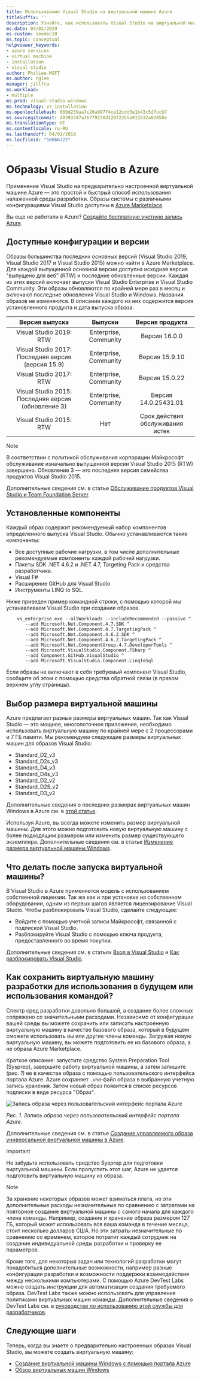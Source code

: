 ```yaml
---
title: Использование Visual Studio на виртуальной машине Azure
titleSuffix: ''
description: Узнайте, как использовать Visual Studio на виртуальной машине Azure.
ms.date: 04/02/2019
ms.custom: seodec18
ms.topic: conceptual
helpviewer_keywords:
- azure services
- virtual machine
- installation
- visual studio
author: PhilLee-MSFT
ms.author: tglee
manager: jillfra
ms.workload:
- multiple
ms.prod: visual-studio-windows
ms.technology: vs-installation
ms.openlocfilehash: 669d239aa7c26a99774ce12cdd3e1b43c5d7ccb7
ms.sourcegitcommit: 40393347a36779230d128f2355a911632a8d458e
ms.translationtype: HT
ms.contentlocale: ru-RU
ms.lasthandoff: 04/02/2019
ms.locfileid: "58866722"
---
```

# <a id="top"> </a> Образы Visual Studio в Azure

Применение Visual Studio на предварительно настроенной виртуальной машине Azure — это простой и быстрый способ использования налаженной среды разработки. Образы системы с различными конфигурациями Visual Studio доступны в [Azure Marketplace](https://azuremarketplace.microsoft.com/marketplace/apps?search=%22visual%20studio%202017%22&page=1).

Вы еще не работали в Azure? [Создайте бесплатную учетную запись Azure](https://azure.microsoft.com/free).

## <a name="what-configurations-and-versions-are-available"></a>Доступные конфигурации и версии

Образы большинства последних основных версий (Visual Studio 2019, Visual Studio 2017 и Visual Studio 2015) можно найти в Azure Marketplace.  Для каждой выпущенной основной версии доступна исходная версия "выпущено для веб" (RTW) и последние обновленные версии.  Каждая из этих версий включает выпуски Visual Studio Enterprise и Visual Studio Community.  Эти образы обновляются по крайней мере раз в месяц и включают последние обновления Visual Studio и Windows.  Названия образов не изменяются. В описании каждого из них содержится версия установленного продукта и дата выпуска образа.

| Версия выпуска                                              | Выпуски                     |     Версия продукта      |
|:------------------------------------------------------------:|:----------------------------:|:------------------------:|
|       Visual Studio 2019: RTW                                |    Enterprise, Community     |      Версия 16.0.0      |
| Visual Studio 2017: Последняя версия (версия 15.9)                    |    Enterprise, Community     |      Версия 15.9.10     |
|         Visual Studio 2017: RTW                              |    Enterprise, Community     |      Версия 15.0.22     |
|   Visual Studio 2015: Последняя версия (обновление 3)                      |    Enterprise, Community     |  Версия 14.0.25431.01   |
|         Visual Studio 2015: RTW                              |             Нет             | Срок действия обслуживания истек  |

> [!NOTE]
> В соответствии с политикой обслуживания корпорации Майкрософт обслуживание изначально выпущенной версии Visual Studio 2015 (RTW) завершено. Обновление 3 — это последняя версия семейства продуктов Visual Studio 2015.

Дополнительные сведения см. в статье [Обслуживание продуктов Visual Studio и Team Foundation Server](/visualstudio/productinfo/vs-servicing-vs).

## <a name="what-features-are-installed"></a>Установленные компоненты

Каждый образ содержит рекомендуемый набор компонентов определенного выпуска Visual Studio. Обычно устанавливаются такие компоненты:

* Все доступные рабочие нагрузки, в том числе дополнительные рекомендуемые компоненты каждой рабочей нагрузки.
* Пакеты SDK .NET 4.6.2 и .NET 4.7, Targeting Pack и средства разработчика.
* Visual F#
* Расширение GitHub для Visual Studio
* Инструменты LINQ to SQL.

Ниже приведен пример командной строки, с помощью которой мы устанавливаем Visual Studio при создании образов.

```shell
    vs_enterprise.exe --allWorkloads --includeRecommended --passive ^
       --add Microsoft.Net.Component.4.7.SDK ^
       --add Microsoft.Net.Component.4.7.TargetingPack ^
       --add Microsoft.Net.Component.4.6.2.SDK ^
       --add Microsoft.Net.Component.4.6.2.TargetingPack ^
       --add Microsoft.Net.ComponentGroup.4.7.DeveloperTools ^
       --add Microsoft.VisualStudio.Component.FSharp ^
       --add Component.GitHub.VisualStudio ^
       --add Microsoft.VisualStudio.Component.LinqToSql
```

Если образы не включают в себя требуемый компонент Visual Studio, сообщите об этом с помощью средства обратной связи (в правом верхнем углу страницы).

## <a name="what-size-vm-should-i-choose"></a>Выбор размера виртуальной машины

Azure предлагает разные размеры виртуальных машин. Так как Visual Studio — это мощное, многопоточное приложение, необходимо использовать виртуальную машину по крайней мере с 2 процессорами и 7 ГБ памяти. Мы рекомендуем следующие размеры виртуальных машин для образов Visual Studio:

   * Standard_D2_v3
   * Standard_D2s_v3
   * Standard_D4_v3
   * Standard_D4s_v3
   * Standard_D2_v2
   * Standard_D2S_v2
   * Standard_D3_v2

Дополнительные сведения о последних размерах виртуальных машин Windows в Azure см. в [этой статье](/azure/virtual-machines/windows/sizes).

Используя Azure, вы всегда можете изменить размер виртуальной машины. Для этого можно подготовить новую виртуальную машину с более подходящим размером или изменить размер существующего экземпляра. Дополнительные сведения см. в статье [Изменение размера виртуальной машины Windows](/azure/virtual-machines/windows/resize-vm).

## <a name="after-the-vm-is-running-whats-next"></a>Что делать после запуска виртуальной машины?

В Visual Studio в Azure применяется модель с использованием собственной лицензии. Так же как и при установке на собственном оборудовании, одним из первых шагов является лицензирование Visual Studio. Чтобы разблокировать Visual Studio, сделайте следующее:
- Войдите с помощью учетной записи Майкрософт, связанной с подпиской Visual Studio.
- Разблокируйте Visual Studio с помощью ключа продукта, предоставленного во время покупки.

Дополнительные сведения см. в статьях [Вход в Visual Studio](../ide/signing-in-to-visual-studio.md) и [Как разблокировать Visual Studio](../ide/how-to-unlock-visual-studio.md).

## <a name="how-do-i-save-the-development-vm-for-future-or-team-use"></a>Как сохранить виртуальную машину разработки для использования в будущем или использования командой?

Спектр сред разработки довольно большой, а создание более сложных сопряжено со значительными расходами. Независимо от конфигурации вашей среды вы можете сохранить или записать настроенную виртуальную машину в качестве базового образа, который в будущем сможете использовать вы или другие члены команды. Загружая новую виртуальную машину, вы можете подготовить ее из базового образа, а не образа Azure Marketplace.

Краткое описание: запустите средство System Preparation Tool (Sysprep), завершите работу виртуальной машины, а затем запишите *(рис. 1)* ее в качестве образа с помощью пользовательского интерфейса портала Azure. Azure сохраняет `.vhd`-файл образа в выбранную учетную запись хранения. Затем новый образ появится в списке ресурсов подписки в виде ресурса "Образ".

![Запись образа через пользовательский интерфейс портала Azure](media/capture-vm.png)

*Рис. 1. Запись образа через пользовательский интерфейс портала Azure.*

Дополнительные сведения см. в статье [Создание управляемого образа универсальной виртуальной машины в Azure](/azure/virtual-machines/windows/capture-image-resource).

> [!IMPORTANT]
> Не забудьте использовать средство Sysprep для подготовки виртуальной машины. Если пропустить этот шаг, Azure не удается подготовить виртуальную машину из образа.

> [!NOTE]
> За хранение некоторых образов может взиматься плата, но эти дополнительные расходы незначительные по сравнению с затратами на повторное создание виртуальной машины с самого начала для каждого члена команды. Например, создание и хранение образа размером 127 ГБ, который может использовать вся ваша команда в течение месяца, стоит несколько долларов США. Но эти затраты незначительные по сравнению со временем, которое потратит каждый сотрудник на создание индивидуальной среды разработки и проверку ее параметров.

Кроме того, для некоторых задач или технологий разработки могут понадобиться дополнительные возможности, например разные конфигурации разработки и возможности поддержки взаимодействия между несколькими компьютерами. С помощью Azure DevTest Labs можно создать _инструкции_ для автоматизации создания требуемого образа. DevTest Labs также можно использовать для управления политиками виртуальных машин команды. Дополнительные сведения о DevTest Labs см. в [руководстве по использованию этой службы для разработчиков](/azure/devtest-lab/devtest-lab-developer-lab).

## <a name="next-steps"></a>Следующие шаги

Теперь, когда вы знаете о предварительно настроенных образах Visual Studio, вы можете создать виртуальную машину:

* [Создание виртуальной машины Windows с помощью портала Azure](/azure/virtual-machines/windows/quick-create-portal)
* [Обзор виртуальных машин Windows](/azure/virtual-machines/windows/overview)
